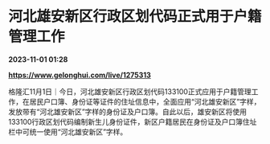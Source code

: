 # 河北雄安新区行政区划代码正式用于户籍管理工作

**2023-11-01 01:28**

**https://www.gelonghui.com/live/1275313**

格隆汇11月1日｜今日，河北雄安新区行政区划代码133100正式应用于户籍管理工作，在居民户口簿、身份证等证件的住址信息中，全面应用“河北雄安新区”字样，发放带有“河北雄安新区”字样的身份证及户口簿。自此以后，雄安新区将使用133100行政区划代码编制新生儿身份证件，新区户籍居民在身份证及户口簿住址栏中可统一使用“河北雄安新区”字样。